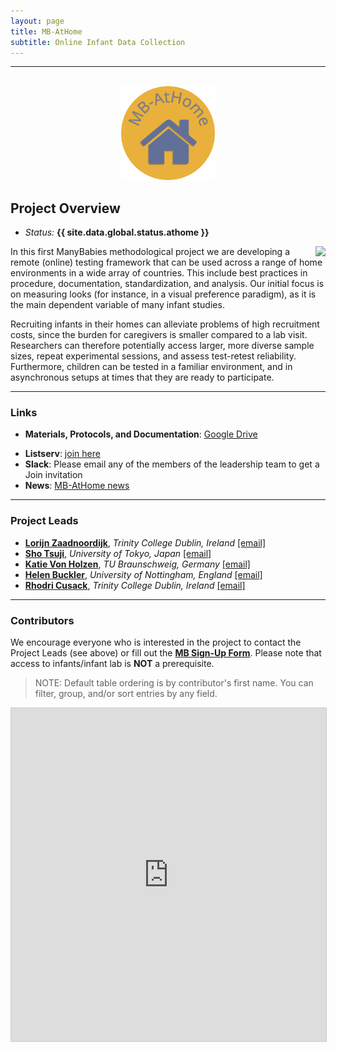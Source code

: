 ```yaml
---
layout: page
title: MB-AtHome
subtitle: Online Infant Data Collection
---
```


***

<div class="container">
  <div class="row justify-content-around">
    <div class="col-lg-4" align="center">
      <br>
      <img src="/assets/img/MBAH_logo.png" width="150">
    </div>
    <div class="col-lg-8" align="left">
      <h2>Project Overview</h2>
      <ul>
        <li><i>Status:</i> <b>{{ site.data.global.status.athome }}</b></li>
      </ul>
    </div>
  </div>
</div>


<p><img style="float: right;" src="/assets/img/logo_mb_athome_250px.png">In this first ManyBabies methodological project we are developing a remote (online) testing framework that can be used across a range of home environments in a wide array of countries. This include best practices in procedure, documentation, standardization, and analysis. Our initial focus is on measuring looks (for instance, in a visual preference paradigm), as it is the main dependent variable of many infant studies.</p>

<p>Recruiting infants in their homes can alleviate problems of high recruitment costs, since the burden for caregivers is smaller compared to a lab visit. Researchers can therefore potentially access larger, more diverse sample sizes, repeat experimental sessions, and assess test-retest reliability. Furthermore, children can be tested in a familiar environment, and in asynchronous setups at times that they are ready to participate.</p>


***
### Links
* **Materials, Protocols, and Documentation**: [Google Drive](https://drive.google.com/drive/folders/1IW0daOJMG37FdoGkX1l12zhjPYSmPcD5)
<!--* **Data and code**: [MB2-GitHub](https://github.com/manybabies/mb2-analysis).-->
* **Listserv**: [join here](https://groups.google.com/forum/#!forum/infantlooksathome)
* **Slack**: Please email any of the members of the leadership team to get a Join invitation
* **News**: [MB-AtHome news]({{site.baseurl}}/tags/#MB-AtHome)


***
### Project Leads
* [**Lorijn Zaadnoordijk**](https://sites.google.com/view/lorijnzaadnoordijk/homepage), *Trinity College Dublin, Ireland* [[email]](mailto:L.Zaadnoordijk@tcd.ie)
* [**Sho Tsuji**](https://sites.google.com/site/tsujish), *University of Tokyo, Japan* [[email]](mailto:tsujish@gmail.com)
* [**Katie Von Holzen**](https://kvonholzen.github.io), *TU Braunschweig, Germany* [[email]](mailto:katie.m.vonholzen@gmail.com)
* [**Helen Buckler**](https://www.nottingham.ac.uk/english/people/helen.buckler), *University of Nottingham, England* [[email]](mailto:Helen.Buckler@nottingham.ac.uk)
* [**Rhodri Cusack**](https://www.infantcentre.ie/who-we-are-2/our-team/prof-rhodri-cusack), *Trinity College Dublin, Ireland* [[email]](mailto:rhodricusack@cusacklab.org)


***
### Contributors

We encourage everyone who is interested in the project to contact the Project Leads (see above) or fill out the [**MB Sign-Up Form**]({{site.baseurl}}/get_involved/). Please note that access to infants/infant lab is **NOT** a prerequisite.

> NOTE: Default table ordering is by contributor's first name. You can filter, group, and/or sort entries by any field.

<iframe class="airtable-embed" src="https://airtable.com/embed/appRoqMKzcK3NsXt4/shrCEh0VKs85n8MaW?backgroundColor=blueDusty&viewControls=on" frameborder="0" onmousewheel="" width="100%" height="533" style="background: transparent; border: 1px solid #ccc;"></iframe>


<!-- ### Publication -->
